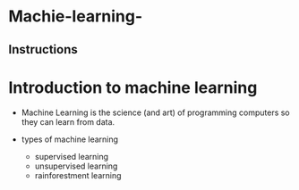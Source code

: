 # Machie-learning-


## Instructions
# Introduction to machine learning 

 * Machine Learning is the science (and art) of programming computers so they can
learn from data. 

* types of machine learning 
  * supervised learning 
  * unsupervised   learning 
  * rainforestment   learning